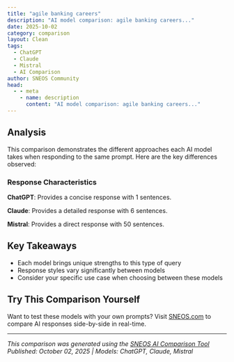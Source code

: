 ```yaml
---
title: "agile banking careers"
description: "AI model comparison: agile banking careers..."
date: 2025-10-02
category: comparison
layout: Clean
tags:
  - ChatGPT
  - Claude
  - Mistral
  - AI Comparison
author: SNEOS Community
head:
  - - meta
    - name: description
      content: "AI model comparison: agile banking careers..."
---
```


<ChatComparison
  title="agile banking careers"
  prompt="agile banking careers"
  :responses='{
    "ChatGPT": "Error calling OpenAI API.",
    "Claude": "# Agile Banking Careers: Opportunities in Modern Financial Services\n\nThe banking industry has undergone significant digital transformation, creating new career opportunities that blend traditional finance with agile methodologies and technology.\n\n## Key Agile Banking Roles\n\n### **Scrum Master/Agile Coach**\n- Facilitate agile ceremonies and processes\n- Coach teams on agile practices\n- Remove impediments to team productivity\n- Salary range: $80K-$140K\u002B\n\n### **Product Owner**\n- Define product vision and roadmap\n- Manage product backlogs\n- Bridge business and technical teams\n- Focus areas: digital banking, payments, lending platforms\n- Salary range: $90K-$160K\u002B\n\n### **Digital Banking Product Manager**\n- Drive mobile and online banking innovations\n- Analyze customer needs and market trends\n- Coordinate cross-functional teams\n- Salary range: $100K-$180K\u002B\n\n### **DevOps Engineer**\n- Implement CI/CD pipelines\n- Manage cloud infrastructure\n- Ensure security and compliance\n- Salary range: $90K-$150K\u002B\n\n### **Agile Business Analyst**\n- Translate business requirements into user stories\n- Support data-driven decision making\n- Facilitate stakeholder communication\n- Salary range: $70K-$120K\u002B\n\n## Emerging Specializations\n\n**Fintech Integration Specialist**\n- API management and third-party integrations\n- Open banking initiatives\n- Regulatory technology (RegTech)\n\n**Customer Experience (CX) Designer**\n- User journey mapping\n- Digital touchpoint optimization\n- Behavioral analytics\n\n**Agile Transformation Consultant**\n- Guide organizational change\n- Implement agile at enterprise scale\n- Culture and process optimization\n\n## Skills in Demand\n\n### Technical Skills\n- Cloud platforms (AWS, Azure, Google Cloud)\n- Programming languages (Python, Java, JavaScript)\n- Data analysis and visualization\n- Cybersecurity fundamentals\n- API development and management\n\n### Agile \u0026 Soft Skills\n- Scrum, Kanban, SAFe methodologies\n- Design thinking\n- Customer-centric mindset\n- Cross-functional collaboration\n- Adaptability and continuous learning\n\n## Career Advancement Paths\n\n\u0060\u0060\u0060\nEntry Level \u2192 Senior Individual Contributor \u2192 Team Lead \u2192 Department Head\n     \u2193              \u2193                           \u2193            \u2193\nJunior Analyst \u2192 Product Owner \u2192 Senior PM \u2192 VP of Product\nDeveloper \u2192 Senior Dev \u2192 Tech Lead \u2192 Engineering Manager\n\u0060\u0060\u0060\n\n## Top Employers\n\n**Traditional Banks Embracing Agile:**\n- JPMorgan Chase, Bank of America, Wells Fargo\n- Goldman Sachs, Morgan Stanley\n- Regional banks with digital initiatives\n\n**Fintech Companies:**\n- Stripe, Square, PayPal\n- Robinhood, SoFi, Chime\n- Plaid, Yodlee, Zelle\n\n**Banking Technology Vendors:**\n- FIS, Fiserv, Jack Henry\n- Temenos, Finastra, nCino\n\n## Getting Started\n\n### Education \u0026 Certifications\n- **Agile:** Certified ScrumMaster (CSM), SAFe Agilist\n- **Product:** Certified Product Manager (CPM)\n- **Technical:** AWS/Azure certifications, programming bootcamps\n- **Finance:** CFA, FRM for deeper banking knowledge\n\n### Building Experience\n1. **Start in adjacent roles** - Business analyst, project coordinator\n2. **Pursue internal transfers** - Many banks prioritize internal mobility\n3. **Join fintech startups** - Gain hands-on agile experience\n4. **Freelance/contract work** - Build portfolio and network\n5. **Contribute to open source** - Demonstrate technical skills\n\n## Salary Expectations by Experience\n\n| Experience Level | Salary Range | Total Compensation |\n|-----------------|--------------|-------------------|\n| Entry Level (0-2 years) | $60K-$90K | $65K-$100K |\n| Mid-Level (3-5 years) | $85K-$130K | $100K-$150K |\n| Senior Level (6-10 years) | $120K-$180K | $140K-$220K |\n| Executive Level (10\u002B years) | $180K-$300K\u002B | $250K-$500K\u002B |\n\n*Note: Compensation varies significantly by location, company size, and specific role*\n\n## Industry Outlook\n\nThe agile banking",
    "Mistral": "Agile banking careers refer to roles within the financial services industry that embrace Agile methodologies and principles. Agile methodologies, originally developed for software development, emphasize flexibility, collaboration, customer focus, and iterative progress. In the context of banking, Agile practices can be applied to various functions, including product development, project management, customer service, and more. Here are some key roles and career paths in Agile banking:\n\n### 1. **Agile Coach**\n- **Role**: Guides teams and organizations in adopting Agile practices.\n- **Responsibilities**: Facilitates Agile ceremonies, provides training and mentorship, and helps teams overcome obstacles.\n- **Skills**: Strong communication, coaching, and facilitation skills; deep understanding of Agile frameworks like Scrum, Kanban, and Lean.\n\n### 2. **Scrum Master**\n- **Role**: Facilitates the Scrum process for development teams.\n- **Responsibilities**: Organizes and leads Scrum ceremonies, removes impediments, and fosters a collaborative environment.\n- **Skills**: Knowledge of Scrum framework, problem-solving, and conflict resolution.\n\n### 3. **Product Owner**\n- **Role**: Represents the voice of the customer and stakeholders.\n- **Responsibilities**: Defines product vision, manages the product backlog, and ensures that the team delivers value.\n- **Skills**: Strong business acumen, stakeholder management, and prioritization skills.\n\n### 4. **Agile Project Manager**\n- **Role**: Manages projects using Agile methodologies.\n- **Responsibilities**: Plans and coordinates project activities, ensures timely delivery, and manages risks.\n- **Skills**: Project management, Agile methodologies, and risk management.\n\n### 5. **Agile Business Analyst**\n- **Role**: Bridges the gap between business needs and technical solutions.\n- **Responsibilities**: Gathers and documents requirements, facilitates workshops, and ensures alignment with business goals.\n- **Skills**: Requirements gathering, stakeholder communication, and analytical thinking.\n\n### 6. **Agile Developer**\n- **Role**: Develops software solutions using Agile practices.\n- **Responsibilities**: Writes clean, efficient code, participates in Agile ceremonies, and collaborates with cross-functional teams.\n- **Skills**: Programming languages, Agile development practices, and teamwork.\n\n### 7. **Agile Tester**\n- **Role**: Ensures the quality of software products through testing.\n- **Responsibilities**: Designs and executes test cases, identifies and reports defects, and collaborates with developers.\n- **Skills**: Testing methodologies, Agile practices, and attention to detail.\n\n### 8. **Agile Transformation Lead**\n- **Role**: Leads the organization-wide adoption of Agile practices.\n- **Responsibilities**: Develops and implements Agile transformation strategies, provides leadership and guidance, and measures success.\n- **Skills**: Strategic planning, change management, and leadership.\n\n### 9. **Agile Release Train Engineer (RTE)**\n- **Role**: Facilitates the Agile Release Train (ART) in the Scaled Agile Framework (SAFe).\n- **Responsibilities**: Coordinates multiple Agile teams, manages dependencies, and ensures alignment with business objectives.\n- **Skills**: SAFe knowledge, coordination, and problem-solving.\n\n### 10. **Agile Delivery Manager**\n- **Role**: Ensures the successful delivery of Agile projects.\n- **Responsibilities**: Manages project timelines, resources, and budgets; ensures alignment with Agile principles.\n- **Skills**: Project management, Agile methodologies, and stakeholder communication.\n\n### Key Skills for Agile Banking Careers\n- **Adaptability**: Ability to pivot and adjust to changing requirements and priorities.\n- **Collaboration**: Effective teamwork and communication skills.\n- **Customer Focus**: Understanding and prioritizing customer needs.\n- **Continuous Improvement**: Commitment to ongoing learning and process improvement.\n- **Technical Proficiency**: Knowledge of relevant tools and technologies.\n\n### Certifications and Training\n- **Certified ScrumMaster (CSM)**\n- **Certified Scrum Product Owner (CSPO)**\n- **Professional Scrum Master (PSM)**\n- **SAFe Agilist (SA)**\n- **Agile Certified Practitioner (ACP)**\n\n### Conclusion\nAgile banking careers offer dynamic and rewarding opportunities for professionals who thrive in collaborative, customer-focused environments. Whether you are a seasoned professional or just starting your career, embracing Agile methodologies can enhance your effectiveness and open up new career paths in the banking industry."
  }'
  published-date="14:08"
/>

## Analysis

This comparison demonstrates the different approaches each AI model takes when responding to the same prompt. Here are the key differences observed:

### Response Characteristics

**ChatGPT**: Provides a concise response with 1 sentences. 

**Claude**: Provides a detailed response with 6 sentences. 

**Mistral**: Provides a direct response with 50 sentences. 

## Key Takeaways

- Each model brings unique strengths to this type of query
- Response styles vary significantly between models
- Consider your specific use case when choosing between these models

## Try This Comparison Yourself

Want to test these models with your own prompts? Visit [SNEOS.com](https://sneos.com) to compare AI responses side-by-side in real-time.

---

*This comparison was generated using the [SNEOS AI Comparison Tool](https://sneos.com)*
*Published: October 02, 2025 | Models: ChatGPT, Claude, Mistral*
